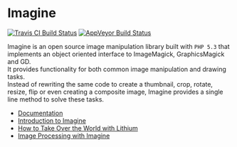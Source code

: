 # Imagine
[![Travis CI Build Status](https://travis-ci.org/avalanche123/Imagine.svg?branch=develop)](https://travis-ci.org/avalanche123/Imagine) [![AppVeyor Build Status](https://ci.appveyor.com/api/projects/status/github/avalanche123/Imagine?branch=develop&svg=true)](https://ci.appveyor.com/project/avalanche123/Imagine)

Imagine is an open source image manipulation library built with `PHP 5.3` that 
implements an object oriented interface to ImageMagick, GraphicsMagick and GD.  
It provides functionality for both common image manipulation and drawing tasks.  
Instead of rewriting the same code to create a thumbnail, crop, rotate, resize, 
flip or even creating a composite image, Imagine provides a single line method 
to solve these tasks.

 - [Documentation](http://imagine.readthedocs.org/)
 - [Introduction to Imagine](http://www.slideshare.net/avalanche123/introduction-toimagine)
 - [How to Take Over the World with Lithium](http://speakerdeck.com/u/nateabele/p/how-to-take-over-the-world-with-lithium?slide=33)
 - [Image Processing with Imagine](http://www.phparch.com/2011/03/image-processing-with-imagine)
